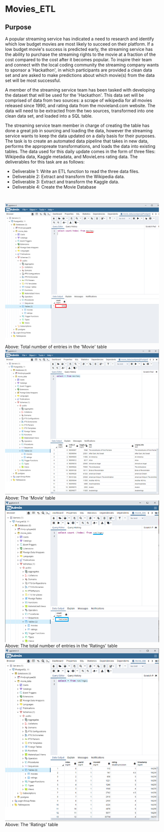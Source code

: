 # Movies_ETL

## Purpose
A popular streaming service has indicated a need to research and identify which low budget movies are most likely to succeed on their platform. If a low budget movie's success is predicted early, the streaming service has the ability to purchase the streaming rights to the movie at a fraction of the cost compared to the cost after it becomes popular. To inspire their team and connect with the local coding community the streaming company wants to sponsor a 'Hackathon', in which participants are provided a clean data set and are asked to make predictions about which movie(s) from the data set will be most successful. 

A member of the streaming service team has been tasked with developing the dataset that will be used for the 'Hackathon'. This data set will be comprised of data from two sources: a scrape of wikipedia for all movies released since 1990, and rating data from the movieland.com website. The data will need to be extracted from the two sources, transformed into one clean data set, and loaded into a SQL table. 

The streaming service team member in charge of creating the table has done a great job in sourcing and loading the data, however the streaming service wants to keep the data updated on a daily basis for their purposes. The task is to create an automated data pipeline that takes in new data, performs the appropreate transformations, and loads the data into existing tables. The data used for this daily update comes in the form of three files: Wikipedia data, Kaggle metadata, and MovieLens rating data. The deliverables for this task are as follows:
* Deliverable 1: Write an ETL function to read the three data files.
* Deliverable 2: Extract and transform the Wikipedia data.
* Deliverable 3: Extract and transform the Kaggle data.
* Deliverable 4: Create the Movie Database
</br>

![](resources/movies_query.png)
Above: Total number of entries in the 'Movie' table
![](resources/movies_table.png)
Above: The 'Movie' table
![](resources/ratings_query.png)
Above: The total number of entries in the 'Ratings' table
![](resources/ratings_table.png)
Above: The 'Ratings' table
